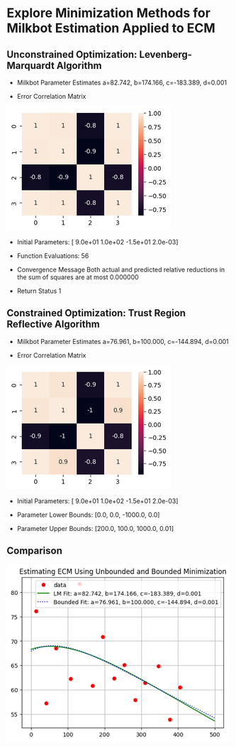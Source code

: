 # Explore Minimization Methods for Milkbot Estimation Applied to ECM
## Unconstrained Optimization: Levenberg-Marquardt Algorithm

- Milkbot Parameter Estimates a=82.742, b=174.166, c=-183.389, d=0.001

- Error Correlation Matrix

![Error Correlations LM](docs/ecm_error_correlations_LM.png)

- Initial Parameters: [ 9.0e+01  1.0e+02 -1.5e+01  2.0e-03]

- Function Evaluations: 56

- Convergence Message Both actual and predicted relative reductions in the sum of squares
  are at most 0.000000

- Return Status 1
## Constrained Optimization: Trust Region Reflective Algorithm

- Milkbot Parameter Estimates a=76.961, b=100.000, c=-144.894, d=0.001

- Error Correlation Matrix

![Error Correlations LM](docs/ecm_error_correlations_BND.png)

- Initial Parameters:     [ 9.0e+01  1.0e+02 -1.5e+01  2.0e-03]

- Parameter Lower Bounds: [0.0, 0.0, -1000.0, 0.0]

- Parameter Upper Bounds: [200.0, 100.0, 1000.0, 0.01]
## Comparison

![ECM v DIM](./docs/ecm_estimation.png)
